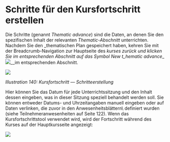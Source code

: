 
# Schritte für den Kursfortschritt erstellen

Die Schritte \(genannt _Thematic advance_\) sind die Daten, an denen Sie den spezifischen Inhalt der relevanten _Thematic-Abschnitt_ unterrichten. Nachdem Sie den _thematischen Plan gespeichert haben, kehren Sie mit der Breadcrumb-Navigation zur Hauptseite des _kurses zurück und klicken Sie im entsprechenden Abschnitt auf das Symbol _New_ t_hematic advance_\_ ![](../../.gitbook/assets/graphics257.png)\__im entsprechenden Abschnitt.

![](../../.gitbook/assets/images186%20%281%29.png)

_Illustration 140: Kursfortschritt — Schritteerstellung_

Hier können Sie das Datum für jede Unterrichtssitzung und den Inhalt dessen eingeben, was in dieser Sitzung speziell behandelt werden soll. Sie können entweder Datums- und Uhrzeitangaben manuell eingeben oder auf Daten verlinken, die zuvor in den Anwesenheitsblättern\\ definiert wurden (siehe Teilnehmeranwesenheiten auf Seite 122\). Wenn das Kursfortschrittstool verwendet wird, wird der Fortschritt während des Kurses auf der Hauptkursseite angezeigt:

![](../../.gitbook/assets/graphics263.png)